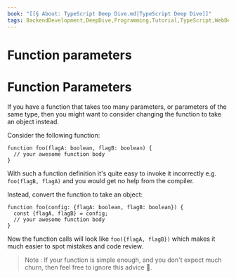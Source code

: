 ```yaml
---
book: "[[§ About꞉ TypeScript Deep Dive.md|TypeScript Deep Dive]]"
tags: BackendDevelopment,DeepDive,Programming,Tutorial,TypeScript,WebDevelopment
---
```


# Function parameters

# Function Parameters

If you have a function that takes too many parameters, or parameters of the same type, then you might want to consider changing the function to take an object instead.

Consider the following function:

```
function foo(flagA: boolean, flagB: boolean) {
  // your awesome function body 
}
```

With such a function definition it's quite easy to invoke it incorrectly e.g. `foo(flagB, flagA)` and you would get no help from the compiler.

Instead, convert the function to take an object:

```
function foo(config: {flagA: boolean, flagB: boolean}) {
  const {flagA, flagB} = config;
  // your awesome function body 
}
```

Now the function calls will look like `foo({flagA, flagB})` which makes it much easier to spot mistakes and code review.

> Note : If your function is simple enough, and you don't expect much churn, then feel free to ignore this advice 🌹.